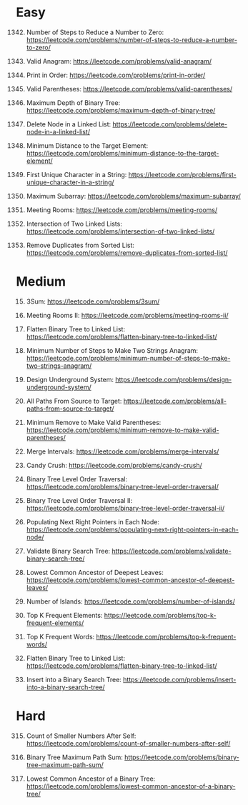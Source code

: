 # Easy 

1342. Number of Steps to Reduce a Number to Zero: https://leetcode.com/problems/number-of-steps-to-reduce-a-number-to-zero/

242. Valid Anagram: https://leetcode.com/problems/valid-anagram/

1114. Print in Order: https://leetcode.com/problems/print-in-order/

20. Valid Parentheses: https://leetcode.com/problems/valid-parentheses/

104. Maximum Depth of Binary Tree: https://leetcode.com/problems/maximum-depth-of-binary-tree/

237. Delete Node in a Linked List: https://leetcode.com/problems/delete-node-in-a-linked-list/

1848. Minimum Distance to the Target Element: https://leetcode.com/problems/minimum-distance-to-the-target-element/

387. First Unique Character in a String: https://leetcode.com/problems/first-unique-character-in-a-string/

53. Maximum Subarray: https://leetcode.com/problems/maximum-subarray/

252. Meeting Rooms: https://leetcode.com/problems/meeting-rooms/

160. Intersection of Two Linked Lists: https://leetcode.com/problems/intersection-of-two-linked-lists/

83. Remove Duplicates from Sorted List: https://leetcode.com/problems/remove-duplicates-from-sorted-list/


# Medium

15. 3Sum: https://leetcode.com/problems/3sum/

253. Meeting Rooms II: https://leetcode.com/problems/meeting-rooms-ii/

114. Flatten Binary Tree to Linked List: https://leetcode.com/problems/flatten-binary-tree-to-linked-list/

1347. Minimum Number of Steps to Make Two Strings Anagram: https://leetcode.com/problems/minimum-number-of-steps-to-make-two-strings-anagram/

1396. Design Underground System: https://leetcode.com/problems/design-underground-system/

797. All Paths From Source to Target: https://leetcode.com/problems/all-paths-from-source-to-target/

1249. Minimum Remove to Make Valid Parentheses: https://leetcode.com/problems/minimum-remove-to-make-valid-parentheses/

56. Merge Intervals: https://leetcode.com/problems/merge-intervals/

723. Candy Crush: https://leetcode.com/problems/candy-crush/

102. Binary Tree Level Order Traversal: https://leetcode.com/problems/binary-tree-level-order-traversal/

107. Binary Tree Level Order Traversal II: https://leetcode.com/problems/binary-tree-level-order-traversal-ii/

116. Populating Next Right Pointers in Each Node: https://leetcode.com/problems/populating-next-right-pointers-in-each-node/

98. Validate Binary Search Tree: https://leetcode.com/problems/validate-binary-search-tree/

1123. Lowest Common Ancestor of Deepest Leaves: https://leetcode.com/problems/lowest-common-ancestor-of-deepest-leaves/

200. Number of Islands: https://leetcode.com/problems/number-of-islands/

347. Top K Frequent Elements: https://leetcode.com/problems/top-k-frequent-elements/

692. Top K Frequent Words: https://leetcode.com/problems/top-k-frequent-words/

114. Flatten Binary Tree to Linked List: https://leetcode.com/problems/flatten-binary-tree-to-linked-list/

701. Insert into a Binary Search Tree: https://leetcode.com/problems/insert-into-a-binary-search-tree/
# Hard

315. Count of Smaller Numbers After Self: https://leetcode.com/problems/count-of-smaller-numbers-after-self/

124. Binary Tree Maximum Path Sum: https://leetcode.com/problems/binary-tree-maximum-path-sum/

236. Lowest Common Ancestor of a Binary Tree: https://leetcode.com/problems/lowest-common-ancestor-of-a-binary-tree/

